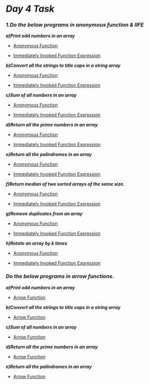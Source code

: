 # _Day 4 Task_
### _**1.Do the below programs in anonymous function & IIFE**_

_**a)Print odd numbers in an array**_
- [Anonymous Function](./anonymous_function%26IIFE/a.odd_numbers_%20anonymous_function.js)

- [Immediately Invoked Function Expression](./anonymous_function%26IIFE/a.odd_numbers_%20IIFE_function.js)

_**b)Convert all the strings to title caps in a string array**_
- [Anonymous Function](./anonymous_function%26IIFE/b.Title_caps_%20anonymous_function.js)

- [Immediately Invoked Function Expression](./anonymous_function%26IIFE/b.Title_caps_%20IIFE_function.js)

_**c)Sum of all numbers in an array**_
- [Anonymous Function](./anonymous_function%26IIFE/c.Sum_of_all_numbers_anonymous_function.js)

- [Immediately Invoked Function Expression](./anonymous_function%26IIFE/c.Sum_of_all_numbers_%20IIFE_function.js)

_**d)Return all the prime numbers in an array**_
- [Anonymous Function](./anonymous_function%26IIFE/d.prime_numbers_anonymous_function.js)

- [Immediately Invoked Function Expression](./anonymous_function%26IIFE/d.prime_numbers_%20IIFE_function.js)

_**e)Return all the palindromes in an array**_
- [Anonymous Function](./anonymous_function%26IIFE/e.palindromes_%20anonymous_function.js)

- [Immediately Invoked Function Expression](./anonymous_function%26IIFE/e.palindromes_%20IIFE_function.js)

_**f)Return median of two sorted arrays of the same size.**_
- [Anonymous Function](./anonymous_function%26IIFE/f.median_%20anonymous_function.js)

- [Immediately Invoked Function Expression](./anonymous_function%26IIFE/f.median_%20IIFE_function.js)

_**g)Remove duplicates from an array**_
- [Anonymous Function](./anonymous_function%26IIFE/g.Remove_duplicates_%20anonymous_function.js)

- [Immediately Invoked Function Expression](./anonymous_function%26IIFE/g.Remove_duplicates_%20IIFE_function.js)

_**h)Rotate an array by k times**_
- [Anonymous Function](./anonymous_function%26IIFE/h.rotated_K_times_%20anonymous_function.js)

- [Immediately Invoked Function Expression](./anonymous_function%26IIFE/h.rotated_K_times_%20IIFE_function.js)

### _**Do the below programs in arrow functions.**_

_**a)Print odd numbers in an array**_

- [Arrow Function](./arrow_functions/a.odd_numbers_arrow_function.js)

_**b)Convert all the strings to title caps in a string array**_

- [Arrow Function](./arrow_functions/b.Title_caps_arrow_function.js)

_**c)Sum of all numbers in an array**_

- [Arrow Function](./arrow_functions/c.Sum_of_all_numbers_arrow_function.js)

_**d)Return all the prime numbers in an array**_

- [Arrow Function](./arrow_functions/d.prime_numbers_arrow_function.js)

_**e)Return all the palindromes in an array**_

- [Arrow Function](./arrow_functions/e.palindromes_arrow_function.js)
